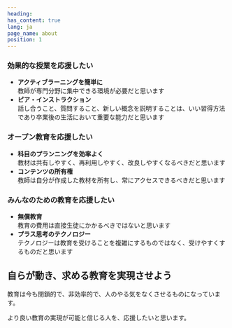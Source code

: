 ```yaml
---
heading:
has_content: true
lang: ja
page_name: about
position: 1
---
```


### 効果的な授業を応援したい

- __アクティブラーニングを簡単に__  
教師が専門分野に集中できる環境が必要だと思います
- __ピア・インストラクション__  
話し合うこと、質問すること、新しい概念を説明することは、いい習得方法であり卒業後の生活において重要な能力だと思います

### オープン教育を応援したい

- __科目のプランニングを効率よく__  
教材は共有しやすく、再利用しやすく、改良しやすくなるべきだと思います
- __コンテンツの所有権__  
教師は自分が作成した教材を所有し、常にアクセスできるべきだと思います

### みんなのための教育を応援したい

- __無償教育__  
教育の費用は直接生徒にかかるべきではないと思います
- __プラス思考のテクノロジー__  
テクノロジーは教育を受けることを複雑にするものではなく、受けやすくするものだと思います

## 自らが動き、求める教育を実現させよう

教育は今も閉鎖的で、非効率的で、人のやる気をなくさせるものになっています。

より良い教育の実現が可能と信じる人を、応援したいと思います。
